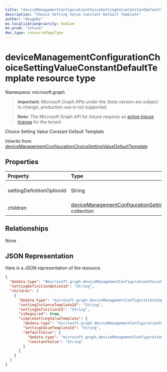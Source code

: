 ```yaml
---
title: "deviceManagementConfigurationChoiceSettingValueConstantDefaultTemplate resource type"
description: "Choice Setting Value Constant Default Template"
author: "dougeby"
ms.localizationpriority: medium
ms.prod: "intune"
doc_type: resourcePageType
---
```


# deviceManagementConfigurationChoiceSettingValueConstantDefaultTemplate resource type

Namespace: microsoft.graph

> **Important:** Microsoft Graph APIs under the /beta version are subject to change; production use is not supported.

> **Note:** The Microsoft Graph API for Intune requires an [active Intune license](https://go.microsoft.com/fwlink/?linkid=839381) for the tenant.

Choice Setting Value Constant Default Template


Inherits from [deviceManagementConfigurationChoiceSettingValueDefaultTemplate](../resources/intune-deviceconfigv2-devicemanagementconfigurationchoicesettingvaluedefaulttemplate.md)

## Properties
|Property|Type|Description|
|:---|:---|:---|
|settingDefinitionOptionId|String|Default Constant Value|
|children|[deviceManagementConfigurationSettingInstanceTemplate](../resources/intune-deviceconfigv2-devicemanagementconfigurationsettinginstancetemplate.md) collection|Option Children|

## Relationships
None

## JSON Representation
Here is a JSON representation of the resource.
<!-- {
  "blockType": "resource",
  "@odata.type": "microsoft.graph.deviceManagementConfigurationChoiceSettingValueConstantDefaultTemplate"
}
-->
``` json
{
  "@odata.type": "#microsoft.graph.deviceManagementConfigurationChoiceSettingValueConstantDefaultTemplate",
  "settingDefinitionOptionId": "String",
  "children": [
    {
      "@odata.type": "microsoft.graph.deviceManagementConfigurationSimpleSettingInstanceTemplate",
      "settingInstanceTemplateId": "String",
      "settingDefinitionId": "String",
      "isRequired": true,
      "simpleSettingValueTemplate": {
        "@odata.type": "microsoft.graph.deviceManagementConfigurationStringSettingValueTemplate",
        "settingValueTemplateId": "String",
        "defaultValue": {
          "@odata.type": "microsoft.graph.deviceManagementConfigurationStringSettingValueConstantDefaultTemplate",
          "constantValue": "String"
        }
      }
    }
  ]
}
```



